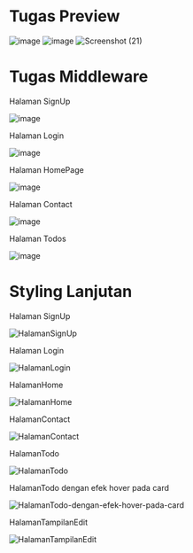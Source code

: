 <h1>Tugas Preview</h1>



![image](https://github.com/user-attachments/assets/c9ec2420-97ba-4523-92bc-ff8cd2562eb2)
![image](https://github.com/user-attachments/assets/f4a23b57-a271-4cca-8b31-eac3d325697b)
![Screenshot (21)](https://github.com/user-attachments/assets/d613daca-3a22-44cb-abf6-1aaab9c068b0)




<h1>Tugas Middleware</h1>




<p>Halaman SignUp</p>

![image](https://github.com/user-attachments/assets/b3fde8d7-9b7e-4e31-bd8d-c5fb79ccd2f8)

<p>Halaman Login</p>

![image](https://github.com/user-attachments/assets/600fa050-9a4d-46f4-a76b-1f705a9c6dbe)

<p>Halaman HomePage</p>

![image](https://github.com/user-attachments/assets/e6e39955-3826-4195-a757-d8f302d45186)

<p>Halaman Contact</p>

![image](https://github.com/user-attachments/assets/b9745d64-e8df-46cd-b245-30c02c312e30)

<p>Halaman Todos</p>

![image](https://github.com/user-attachments/assets/1e33ce25-3fdf-42c0-974c-6aa009bc7254)




<h1>Styling Lanjutan</h1>




<p>Halaman SignUp</p>

![HalamanSignUp](https://github.com/user-attachments/assets/acf57ddd-d09e-4f21-9496-a511779df92a)

<p>Halaman Login</p>

![HalamanLogin](https://github.com/user-attachments/assets/3a417597-12cb-44b0-9df4-97fb2156ae1c)

<p>HalamanHome</p>

![HalamanHome](https://github.com/user-attachments/assets/673c41ef-27db-49de-ba53-7fe8af5b96ac)

<p>HalamanContact</p>

![HalamanContact](https://github.com/user-attachments/assets/204d91c5-f67d-4325-922e-7788be5a27f2)

<p>HalamanTodo</p>

![HalamanTodo](https://github.com/user-attachments/assets/61ab12ce-fbdf-4cf0-a6e1-71d9fa3d43c1)

<p>HalamanTodo dengan efek hover pada card</p>

![HalamanTodo-dengan-efek-hover-pada-card](https://github.com/user-attachments/assets/54c18a78-6d9c-4324-84c4-faebb2f9a791)

<p>HalamanTampilanEdit</p>

![HalamanTampilanEdit](https://github.com/user-attachments/assets/0a2ab825-ef44-465d-93f7-8925e8186944)

